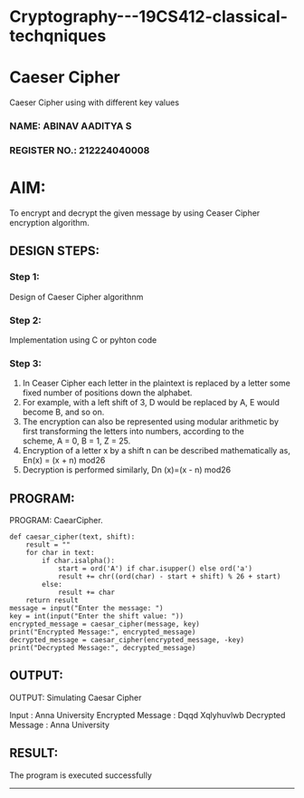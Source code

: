 # Cryptography---19CS412-classical-techqniques
# Caeser Cipher
Caeser Cipher using with different key values

### NAME: ABINAV AADITYA S
### REGISTER NO.: 212224040008

# AIM:

To encrypt and decrypt the given message by using Ceaser Cipher encryption algorithm.


## DESIGN STEPS:

### Step 1:

Design of Caeser Cipher algorithnm 

### Step 2:

Implementation using C or pyhton code

### Step 3:

1.	In Ceaser Cipher each letter in the plaintext is replaced by a letter some fixed number of positions down the alphabet.
2.	For example, with a left shift of 3, D would be replaced by A, E would become B, and so on.
3.	The encryption can also be represented using modular arithmetic by first transforming the letters into numbers, according to the   
    scheme, A = 0, B = 1, Z = 25.
4.	Encryption of a letter x by a shift n can be described mathematically as,
                       En(x) = (x + n) mod26
5.	Decryption is performed similarly,
                       Dn (x)=(x - n) mod26


## PROGRAM:
PROGRAM:
CaearCipher.
```
def caesar_cipher(text, shift):
    result = ""
    for char in text:
        if char.isalpha():  
            start = ord('A') if char.isupper() else ord('a')
            result += chr((ord(char) - start + shift) % 26 + start)
        else:
            result += char 
    return result
message = input("Enter the message: ")
key = int(input("Enter the shift value: "))
encrypted_message = caesar_cipher(message, key)
print("Encrypted Message:", encrypted_message)
decrypted_message = caesar_cipher(encrypted_message, -key)
print("Decrypted Message:", decrypted_message)
```

## OUTPUT:
OUTPUT:
Simulating Caesar Cipher


Input : Anna University
Encrypted Message : Dqqd Xqlyhuvlwb Decrypted Message : Anna University

## RESULT:
The program is executed successfully

---------------------------------
